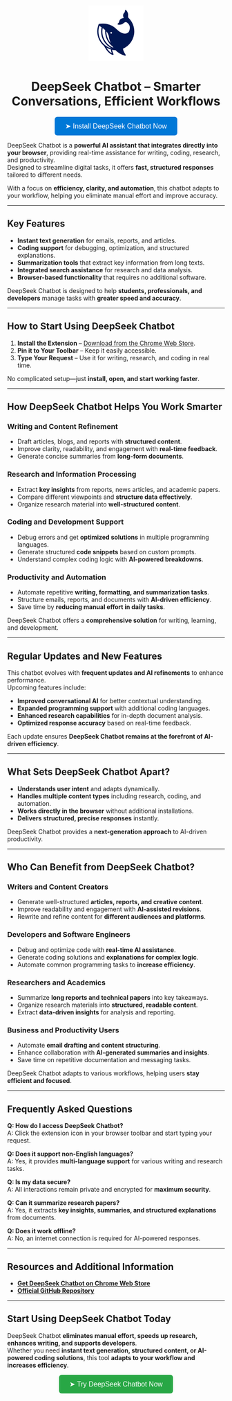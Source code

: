 <p align="center">
  <img src="assets/icon128.png" alt="DeepSeek Chatbot Icon" width="128">
</p>

<h1 align="center">DeepSeek Chatbot – Smarter Conversations, Efficient Workflows</h1>

<p align="center">
  <a href="https://chromewebstore.google.com/detail/deepseek-%D1%87%D0%B0%D1%82-%D0%B1%D0%BE%D1%82/pdelkboclbhloajmmkeklnnmabpkdaai" target="_blank">
    <button style="background-color:#0078D7; border:none; padding:12px 24px; font-size:16px; color:white; border-radius:6px; cursor:pointer;">
      ➤ Install DeepSeek Chatbot Now
    </button>
  </a>
</p>

DeepSeek Chatbot is a **powerful AI assistant that integrates directly into your browser**, providing real-time assistance for writing, coding, research, and productivity.  
Designed to streamline digital tasks, it offers **fast, structured responses** tailored to different needs.

With a focus on **efficiency, clarity, and automation**, this chatbot adapts to your workflow, helping you eliminate manual effort and improve accuracy.

---

## Key Features  

- **Instant text generation** for emails, reports, and articles.  
- **Coding support** for debugging, optimization, and structured explanations.  
- **Summarization tools** that extract key information from long texts.  
- **Integrated search assistance** for research and data analysis.  
- **Browser-based functionality** that requires no additional software.  

DeepSeek Chatbot is designed to help **students, professionals, and developers** manage tasks with **greater speed and accuracy**.

---

## How to Start Using DeepSeek Chatbot  

1. **Install the Extension** – [Download from the Chrome Web Store](https://chromewebstore.google.com/detail/deepseek-%D1%87%D0%B0%D1%82-%D0%B1%D0%BE%D1%82/pdelkboclbhloajmmkeklnnmabpkdaai).  
2. **Pin it to Your Toolbar** – Keep it easily accessible.  
3. **Type Your Request** – Use it for writing, research, and coding in real time.  

No complicated setup—just **install, open, and start working faster**.

---

## How DeepSeek Chatbot Helps You Work Smarter  

### Writing and Content Refinement  
- Draft articles, blogs, and reports with **structured content**.  
- Improve clarity, readability, and engagement with **real-time feedback**.  
- Generate concise summaries from **long-form documents**.  

### Research and Information Processing  
- Extract **key insights** from reports, news articles, and academic papers.  
- Compare different viewpoints and **structure data effectively**.  
- Organize research material into **well-structured content**.  

### Coding and Development Support  
- Debug errors and get **optimized solutions** in multiple programming languages.  
- Generate structured **code snippets** based on custom prompts.  
- Understand complex coding logic with **AI-powered breakdowns**.  

### Productivity and Automation  
- Automate repetitive **writing, formatting, and summarization tasks**.  
- Structure emails, reports, and documents with **AI-driven efficiency**.  
- Save time by **reducing manual effort in daily tasks**.  

DeepSeek Chatbot offers a **comprehensive solution** for writing, learning, and development.

---

## Regular Updates and New Features  

This chatbot evolves with **frequent updates and AI refinements** to enhance performance.  
Upcoming features include:  

- **Improved conversational AI** for better contextual understanding.  
- **Expanded programming support** with additional coding languages.  
- **Enhanced research capabilities** for in-depth document analysis.  
- **Optimized response accuracy** based on real-time feedback.  

Each update ensures **DeepSeek Chatbot remains at the forefront of AI-driven efficiency**.

---

## What Sets DeepSeek Chatbot Apart?  

- **Understands user intent** and adapts dynamically.  
- **Handles multiple content types** including research, coding, and automation.  
- **Works directly in the browser** without additional installations.  
- **Delivers structured, precise responses** instantly.  

DeepSeek Chatbot provides a **next-generation approach** to AI-driven productivity.

---

## Who Can Benefit from DeepSeek Chatbot?  

### Writers and Content Creators  
- Generate well-structured **articles, reports, and creative content**.  
- Improve readability and engagement with **AI-assisted revisions**.  
- Rewrite and refine content for **different audiences and platforms**.  

### Developers and Software Engineers  
- Debug and optimize code with **real-time AI assistance**.  
- Generate coding solutions and **explanations for complex logic**.  
- Automate common programming tasks to **increase efficiency**.  

### Researchers and Academics  
- Summarize **long reports and technical papers** into key takeaways.  
- Organize research materials into **structured, readable content**.  
- Extract **data-driven insights** for analysis and reporting.  

### Business and Productivity Users  
- Automate **email drafting and content structuring**.  
- Enhance collaboration with **AI-generated summaries and insights**.  
- Save time on repetitive documentation and messaging tasks.  

DeepSeek Chatbot adapts to various workflows, helping users **stay efficient and focused**.

---

## Frequently Asked Questions  

**Q: How do I access DeepSeek Chatbot?**  
A: Click the extension icon in your browser toolbar and start typing your request.  

**Q: Does it support non-English languages?**  
A: Yes, it provides **multi-language support** for various writing and research tasks.  

**Q: Is my data secure?**  
A: All interactions remain private and encrypted for **maximum security**.  

**Q: Can it summarize research papers?**  
A: Yes, it extracts **key insights, summaries, and structured explanations** from documents.  

**Q: Does it work offline?**  
A: No, an internet connection is required for AI-powered responses.  

---

## Resources and Additional Information  

- **[Get DeepSeek Chatbot on Chrome Web Store](https://chromewebstore.google.com/detail/deepseek-%D1%87%D0%B0%D1%82-%D0%B1%D0%BE%D1%82/pdelkboclbhloajmmkeklnnmabpkdaai)**  
- **[Official GitHub Repository](https://github.com/egmalt/deepseek-chatbot)**  

---

## Start Using DeepSeek Chatbot Today  

DeepSeek Chatbot **eliminates manual effort, speeds up research, enhances writing, and supports developers**.  
Whether you need **instant text generation, structured content, or AI-powered coding solutions**, this tool **adapts to your workflow and increases efficiency**.

<p align="center">
  <a href="https://chromewebstore.google.com/detail/deepseek-%D1%87%D0%B0%D1%82-%D0%B1%D0%BE%D1%82/pdelkboclbhloajmmkeklnnmabpkdaai" target="_blank">
    <button style="background-color:#28A745; border:none; padding:12px 24px; font-size:16px; color:white; border-radius:6px; cursor:pointer;">
      ➤ Try DeepSeek Chatbot Now
    </button>
  </a>
</p>
